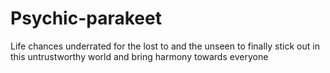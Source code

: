 # Psychic-parakeet
Life chances underrated 
for the lost to and the unseen to finally stick out in this untrustworthy world and bring harmony towards everyone 
